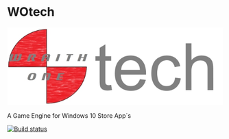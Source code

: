 # WOtech

![WOtech](WOtech_logo.png?raw=true "WOtech")

A Game Engine for Windows 10 Store App´s

[![Build status](https://ci.appveyor.com/api/projects/status/eifl87prb5cbxeew/branch/master?svg=true)](https://ci.appveyor.com/project/WraithOne/wotech/branch/master)